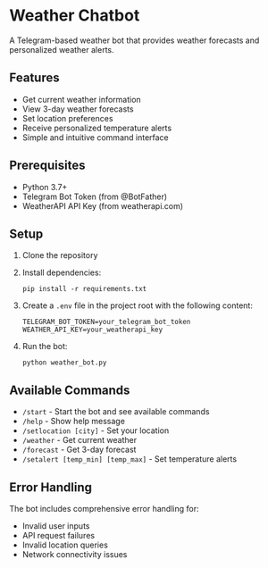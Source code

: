# Weather Chatbot

A Telegram-based weather bot that provides weather forecasts and personalized weather alerts.

## Features

- Get current weather information
- View 3-day weather forecasts
- Set location preferences
- Receive personalized temperature alerts
- Simple and intuitive command interface

## Prerequisites

- Python 3.7+
- Telegram Bot Token (from @BotFather)
- WeatherAPI API Key (from weatherapi.com)

## Setup

1. Clone the repository
2. Install dependencies:
   ```
   pip install -r requirements.txt
   ```

3. Create a `.env` file in the project root with the following content:
   ```
   TELEGRAM_BOT_TOKEN=your_telegram_bot_token
   WEATHER_API_KEY=your_weatherapi_key
   ```

4. Run the bot:
   ```
   python weather_bot.py
   ```

## Available Commands

- `/start` - Start the bot and see available commands
- `/help` - Show help message
- `/setlocation [city]` - Set your location
- `/weather` - Get current weather
- `/forecast` - Get 3-day forecast
- `/setalert [temp_min] [temp_max]` - Set temperature alerts

## Error Handling

The bot includes comprehensive error handling for:
- Invalid user inputs
- API request failures
- Invalid location queries
- Network connectivity issues
